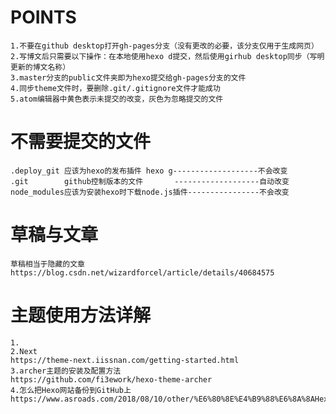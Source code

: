 # POINTS
	1.不要在github desktop打开gh-pages分支（没有更改的必要，该分支仅用于生成网页）
	2.写博文后只需要以下操作：在本地使用hexo d提交，然后使用girhub desktop同步（写明更新的博文名称）
	3.master分支的public文件夹即为hexo提交给gh-pages分支的文件
	4.同步theme文件时，要删除.git/.gitignore文件才能成功
	5.atom编辑器中黄色表示未提交的改变，灰色为忽略提交的文件

# 不需要提交的文件
	.deploy_git 应该为hexo的发布插件 hexo g-------------------不会改变
	.git        github控制版本的文件       -------------------自动改变
	node_modules应该为安装hexo时下载node.js插件----------------不会改变

# 草稿与文章
	草稿相当于隐藏的文章
	https://blog.csdn.net/wizardforcel/article/details/40684575

# 主题使用方法详解
	1.
	2.Next
	https://theme-next.iissnan.com/getting-started.html
	3.archer主题的安装及配置方法
	https://github.com/fi3ework/hexo-theme-archer
	4.怎么把Hexo网站备份到GitHub上
	https://www.asroads.com/2018/08/10/other/%E6%80%8E%E4%B9%88%E6%8A%8AHexo%E7%BD%91%E7%AB%99%E5%A4%87%E4%BB%BD%E5%88%B0GitHub%E4%B8%8A/
